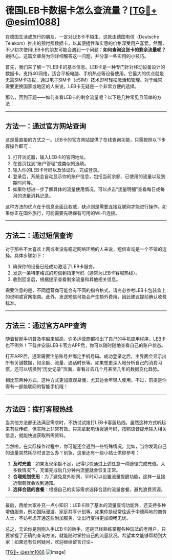 # 德国LEB卡数据卡怎么查流量？[[TG💪+ @esim1088](https://t.me/s/esim1088)]

在德国生活或旅行的朋友，一定对LEB卡不陌生。这款由德国电信（Deutsche Telekom）推出的预付费数据卡，以其便捷性和实惠的价格深受用户喜爱。然而，不少初次使用LEB卡的朋友可能会遇到一个问题：**如何查询这张卡的剩余流量呢？** 别担心，这篇文章将为你详细解答这一问题，并分享一些实用的小技巧。

首先，我们来了解一下LEB卡的基本信息。LEB卡是一种专门针对移动设备设计的数据卡，支持4G网络，适合平板电脑、手机热点等设备使用。它最大的优点就是无需SIM卡插拔，通过电子SIM卡（eSIM）技术即可轻松激活和管理。对于经常需要更换国家或地区的人来说，LEB卡无疑是一个非常方便的选择。

那么，回到正题——如何查看LEB卡的剩余流量呢？以下是几种常见且简单的方法：

---

## 方法一：通过官方网站查询

这是最直接的方式之一。LEB卡的官方网站提供了在线查询功能，只需按照以下步骤操作即可：

1. 打开浏览器，输入LEB卡的官网地址。
2. 在首页找到“账户管理”或类似的选项。
3. 输入你的LEB卡号码以及验证码，完成登录。
4. 登录后，系统会自动显示你的账户信息，包括当前余额、已使用的流量以及到期时间等。
5. 如果你想进一步了解具体的流量使用情况，可以点击“流量明细”查看每日或每月的流量消耗记录。

这种方法的优点在于信息全面且权威，缺点则是需要连接互联网才能进行操作。如果你正在国外旅行，可能需要先确保有可用的Wi-Fi连接。

---

## 方法二：通过短信查询

对于那些不太喜欢上网或者没有稳定网络环境的人来说，短信查询是一个不错的选择。具体步骤如下：

1. 确保你的设备已经成功激活了LEB卡服务。
2. 发送一条特定格式的短信到指定号码（通常为LEB卡客服热线）。
3. 收到回复后，根据提示查看剩余流量和其他相关信息。

需要注意的是，不同运营商可能会有不同的指令格式，请务必参考LEB卡包装盒上的说明或官网指南。此外，发送短信可能会产生额外费用，因此建议提前确认收费标准。

---

## 方法三：通过官方APP查询

随着智能手机普及率越来越高，许多运营商都推出了自己的手机应用程序。LEB卡也不例外！下载并安装LEB卡官方APP后，你可以随时随地查看自己的账户状态。

打开APP后，通常需要注册账号并绑定手机号码。成功登录之后，主界面会显示出所有关键数据，如余额、流量、通话时长等。如果想更深入地分析自己的消费习惯，还可以切换到“历史记录”页面，查看过去几个月甚至几年的数据变化趋势。

相比前两种方式，这种方式更加直观易懂，尤其适合年轻人使用。不过，前提是你得有一部能联网的智能手机哦！

---

## 方法四：拨打客服热线

当其他方法都无法满足需求时，不妨试试拨打LEB卡客服热线。虽然这种方式听起来有些传统，但实际上非常有效。只需拿起电话拨通号码，按照语音提示输入相关信息，就能快速获取所需资料。

当然啦，在实际操作过程中，你可能还会遇到一些特殊情况。比如，当你发现自己的流量突然耗尽时该怎么办？别急，这里还有一些小贴士供你参考：

1. **及时充值**：如果发现余额不足，记得尽快通过上述任意一种途径完成充值。大多数情况下，充值完成后几分钟内流量就会恢复正常。
2. **合理规划使用**：为了避免意外断网，平时可以设置流量提醒功能，这样一旦接近限额就会收到通知。
3. **选择合适的套餐**：根据自己的实际需求选择合适的流量套餐，避免浪费资源。

---

最后，再给大家补充一点小知识：LEB卡除了基本的流量查询功能外，还支持多种增值服务，例如国际漫游、家庭共享计划等。如果你是经常往返于中德两地的商务人士，不妨考虑开通这些附加服务，让出行变得更加顺畅无忧。

总之，无论你是刚刚入手LEB卡的新手，还是已经熟练掌握各种玩法的老用户，只要掌握了正确的查询方法，就能随时掌控自己的流量状况。希望本文能够帮助到大家！如果还有任何疑问，欢迎继续留言讨论~

[[TG💪+ @esim1088](https://t.me/s/esim1088) ![Image](https://i.postimg.cc/4NQfJmqS/Snipaste-2025-05-13-00-14-12.png)]